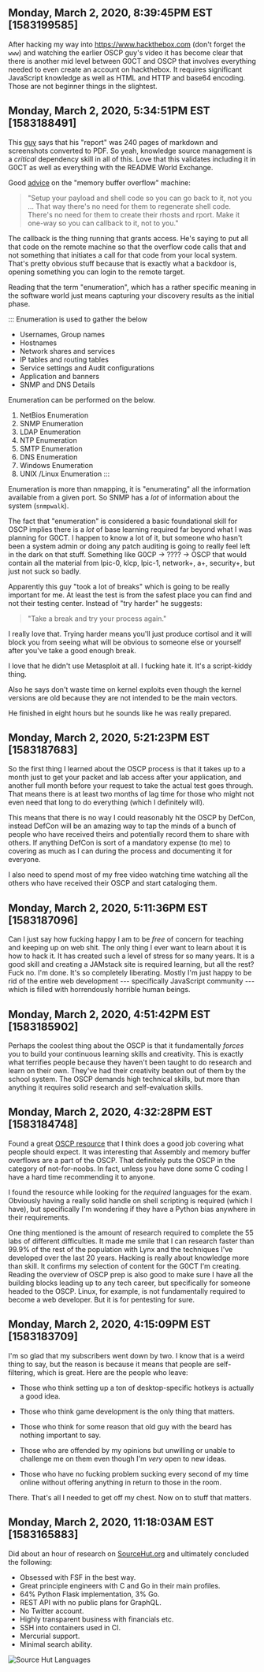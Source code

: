 ## Monday, March 2, 2020, 8:39:45PM EST [1583199585]

After hacking my way into <https://www.hackthebox.com> (don't forget the
`www`) and watching the earlier OSCP guy's video it has become clear
that there is another mid level between G0CT and OSCP that involves
everything needed to even create an account on hackthebox. It requires
significant JavaScript knowledge as well as HTML and HTTP and base64
encoding. Those are not beginner things in the slightest.

## Monday, March 2, 2020, 5:34:51PM EST [1583188491]

This [guy](https://youtu.be/kdobdnQ2sGw?t=132) says that his "report"
was 240 pages of markdown and screenshots converted to PDF. So yeah,
knowledge source management is a *critical* dependency skill in all of
this. Love that this validates including it in G0CT as well as
everything with the README World Exchange.

Good [advice](https://youtu.be/kdobdnQ2sGw?t=291) on the "memory buffer
overflow" machine:

> "Setup your payload and shell code so you can go back to it, not you
> ... That way there's no need for them to regenerate shell code.
> There's no need for them to create their rhosts and rport. Make it
> one-way so you can callback to it, not to you."

The callback is the thing running that grants access. He's saying to put
all that code on the remote machine so that the overflow code calls that
and not something that initiates a call for that code from your local
system. That's pretty obvious stuff because that is exactly what a
backdoor is, opening something you can login to the remote target.

Reading that the term "enumeration", which has a rather specific meaning
in the software world just means capturing your discovery results as the
initial phase.

::: Enumeration is used to gather the below
 * Usernames, Group names
 * Hostnames
 * Network shares and services
 * IP tables and routing tables
 * Service settings and Audit configurations
 * Application and banners
 * SNMP and DNS Details

Enumeration can be performed on the below.
  1. NetBios Enumeration
  2. SNMP Enumeration
  3. LDAP Enumeration
  4. NTP Enumeration
  5. SMTP Enumeration
  6. DNS Enumeration
  7. Windows Enumeration
  8. UNIX /Linux Enumeration :::

Enumeration is more than nmapping, it is "enumerating" all the
information available from a given port. So SNMP has a *lot* of
information about the system (`snmpwalk`). 

The fact that "enumeration" is considered a basic foundational skill for
OSCP implies there is a *lot* of base learning required far beyond what
I was planning for G0CT. I happen to know a lot of it, but someone who
hasn't been a system admin or doing any patch auditing is going to
really feel left in the dark on that stuff. Something like G0CP -> ????
-> OSCP that would contain all the material from lpic-0, klcp, lpic-1,
network+, a+, security+, but just not suck so badly.

Apparently this guy "took a lot of breaks" which is going to be really
important for me. At least the test is from the safest place you can
find and not their testing center. Instead of "try harder" he suggests:

> "Take a break and try your process again."

I really love that. Trying harder means you'll just produce cortisol and
it will block you from seeing what will be obvious to someone else or
yourself after you've take a good enough break.

I love that he didn't use Metasploit at all. I fucking hate it. It's a
script-kiddy thing.

Also he says don't waste time on kernel exploits even though the kernel
versions are old because they are not intended to be the main vectors.

He finished in eight hours but he sounds like he was really prepared.

## Monday, March 2, 2020, 5:21:23PM EST [1583187683]

So the first thing I learned about the OSCP process is that it takes up
to a month just to get your packet and lab access after your
application, and another full month before your request to take the
actual test goes through. That means there is at least two months of lag
time for those who might not even need that long to do everything (which
I definitely will).

This means that there is no way I could reasonably hit the OSCP by
DefCon, instead DefCon will be an amazing way to tap the minds of a
bunch of people who have received theirs and potentially record them to
share with others. If anything DefCon is sort of a mandatory expense (to
me) to covering as much as I can during the process and documenting it
for everyone.

I also need to spend most of my free video watching time watching all
the others who have received their OSCP and start cataloging them.

## Monday, March 2, 2020, 5:11:36PM EST [1583187096]

Can I just say how fucking happy I am to be *free* of concern for
teaching and keeping up on web shit. The only thing I ever want to learn
about it is how to hack it. It has created such a level of stress for so
many years. It is a good skill and creating a JAMstack site is required
learning, but all the rest? Fuck no. I'm done. It's so completely
liberating. Mostly I'm just happy to be rid of the entire web
development --- specifically JavaScript community --- which is filled
with horrendously horrible human beings.

## Monday, March 2, 2020, 4:51:42PM EST [1583185902]

Perhaps the coolest thing about the OSCP is that it fundamentally
*forces* you to build your continuous learning skills and creativity.
This is exactly what terrifies people because they haven't been taught
to do research and learn on their own. They've had their creativity
beaten out of them by the school system. The OSCP demands high technical
skills, but more than anything it requires solid research and
self-evaluation skills.

## Monday, March 2, 2020, 4:32:28PM EST [1583184748]

Found a great [OSCP
resource](https://niiconsulting.com/checkmate/2017/06/a-detail-guide-on-oscp-preparation-from-newbie-to-oscp/)
that I think does a good job covering what people should expect. It was
interesting that Assembly and memory buffer overflows are a part of the
OSCP. That definitely puts the OSCP in the category of not-for-noobs. In
fact, unless you have done some C coding I have a hard time recommending
it to anyone.

I found the resource while looking for the *required* languages for the
exam. Obviously having a really solid handle on shell scripting is
required (which I have), but specifically I'm wondering if they have a
Python bias anywhere in their requirements.

One thing mentioned is the amount of research required to complete the
55 labs of different difficulties. It made me smile that I can research
faster than 99.9% of the rest of the population with Lynx and the
techniques I've developed over the last 20 years. Hacking is really
about knowledge more than skill. It confirms my selection of content for
the G0CT I'm creating. Reading the overview of OSCP prep is also good to
make sure I have all the building blocks leading up to any tech career,
but specifically for someone headed to the OSCP. Linux, for example, is
not fundamentally required to become a web developer. But it is for
pentesting for sure.

## Monday, March 2, 2020, 4:15:09PM EST [1583183709]

I'm so glad that my subscribers went down by two. I know that is a weird
thing to say, but the reason is because it means that people are
self-filtering, which is great. Here are the people who leave:

* Those who think setting up a ton of desktop-specific hotkeys is
actually a good idea.

* Those who think game development is the only thing that matters.

* Those who think for some reason that old guy with the beard has
nothing important to say.

* Those who are offended by my opinions but unwilling or unable to
challenge me on them even though I'm *very* open to new ideas.

* Those who have no fucking problem sucking every second of my time
online without offering anything in return to those in the room.

There. That's all I needed to get off my chest. Now on to stuff that
matters.

## Monday, March 2, 2020, 11:18:03AM EST [1583165883]

Did about an hour of research on [SourceHut.org](https://sourcehut.org)
and ultimately concluded the following:

* Obsessed with FSF in the best way.
* Great principle engineers with C and Go in their main profiles.
* 64% Python Flask implementation, 3% Go.
* REST API with no public plans for GraphQL.
* No Twitter account.
* Highly transparent business with financials etc.
* SSH into containers used in CI.
* Mercurial support.
* Minimal search ability.

![Source Hut Languages](srht-languages.png)

